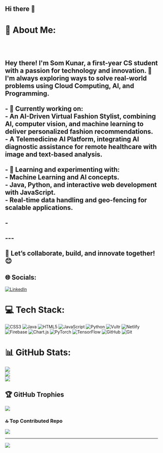 ## Hi there 👋
# 💫 About Me:
## <br><br>Hey there! I'm **Som Kunar**, a first-year CS student with a passion for technology and innovation. 🚀  <br>I'm always exploring ways to solve real-world problems using **Cloud Computing**, **AI**, and **Programming**.<br><br>- 🔭 Currently working on:  <br>  - An **AI-Driven Virtual Fashion Stylist**, combining AI, computer vision, and machine learning to deliver personalized fashion recommendations.  <br>  - A **Telemedicine AI Platform**, integrating AI diagnostic assistance for remote healthcare with image and text-based analysis.  <br><br>- 🌱 Learning and experimenting with:  <br>  - **Machine Learning** and AI concepts.  <br>  - **Java**, **Python**, and interactive web development with **JavaScript**.  <br>  - **Real-time data handling** and **geo-fencing** for scalable applications.  <br><br>-  <br><br>---<br><br>💬 Let’s collaborate, build, and innovate together! 😊  <br>


## 🌐 Socials:
[![LinkedIn](https://img.shields.io/badge/LinkedIn-%230077B5.svg?logo=linkedin&logoColor=white)](https://linkedin.com/in/https://www.linkedin.com/in/som-kunar-211631319/) 

# 💻 Tech Stack:
![CSS3](https://img.shields.io/badge/css3-%231572B6.svg?style=for-the-badge&logo=css3&logoColor=white) ![Java](https://img.shields.io/badge/java-%23ED8B00.svg?style=for-the-badge&logo=openjdk&logoColor=white) ![HTML5](https://img.shields.io/badge/html5-%23E34F26.svg?style=for-the-badge&logo=html5&logoColor=white) ![JavaScript](https://img.shields.io/badge/javascript-%23323330.svg?style=for-the-badge&logo=javascript&logoColor=%23F7DF1E) ![Python](https://img.shields.io/badge/python-3670A0?style=for-the-badge&logo=python&logoColor=ffdd54) ![Vultr](https://img.shields.io/badge/Vultr-007BFC.svg?style=for-the-badge&logo=vultr) ![Netlify](https://img.shields.io/badge/netlify-%23000000.svg?style=for-the-badge&logo=netlify&logoColor=#00C7B7) ![Firebase](https://img.shields.io/badge/firebase-%23039BE5.svg?style=for-the-badge&logo=firebase) ![Chart.js](https://img.shields.io/badge/chart.js-F5788D.svg?style=for-the-badge&logo=chart.js&logoColor=white) ![PyTorch](https://img.shields.io/badge/PyTorch-%23EE4C2C.svg?style=for-the-badge&logo=PyTorch&logoColor=white) ![TensorFlow](https://img.shields.io/badge/TensorFlow-%23FF6F00.svg?style=for-the-badge&logo=TensorFlow&logoColor=white) ![GitHub](https://img.shields.io/badge/github-%23121011.svg?style=for-the-badge&logo=github&logoColor=white) ![Git](https://img.shields.io/badge/git-%23F05033.svg?style=for-the-badge&logo=git&logoColor=white)
# 📊 GitHub Stats:
![](https://github-readme-stats.vercel.app/api?username=SKK402&theme=dark&hide_border=false&include_all_commits=true&count_private=true)<br/>
![](https://github-readme-streak-stats.herokuapp.com/?user=SKK402&theme=dark&hide_border=false)<br/>
![](https://github-readme-stats.vercel.app/api/top-langs/?username=SKK402&theme=dark&hide_border=false&include_all_commits=true&count_private=true&layout=compact)

## 🏆 GitHub Trophies
![](https://github-profile-trophy.vercel.app/?username=SKK402&theme=radical&no-frame=false&no-bg=false&margin-w=4)

### 🔝 Top Contributed Repo
![](https://github-contributor-stats.vercel.app/api?username=SKK402&limit=5&theme=dark&combine_all_yearly_contributions=true)

---
[![](https://visitcount.itsvg.in/api?id=SKK402&icon=0&color=0)](https://visitcount.itsvg.in)


